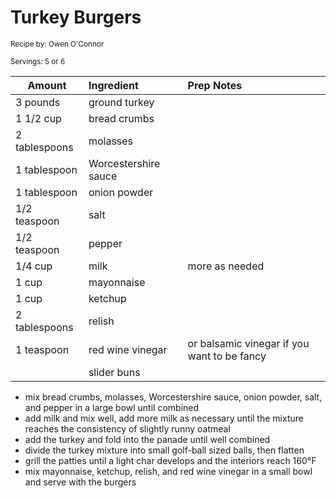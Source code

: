 # Turkey Burgers

<small>Recipe by: Owen O'Connor</small>

<small>Servings: 5 or 6</small>

| Amount        | Ingredient           | Prep Notes                                  |
| ------------- | :------------------- | :------------------------------------------ |
| 3 pounds      | ground turkey        |                                             |
| 1 1/2 cup     | bread crumbs         |                                             |
| 2 tablespoons | molasses             |                                             |
| 1 tablespoon  | Worcestershire sauce |                                             |
| 1 tablespoon  | onion powder         |                                             |
| 1/2 teaspoon  | salt                 |                                             |
| 1/2 teaspoon  | pepper               |                                             |
| 1/4 cup       | milk                 | more as needed                              |
| 1 cup         | mayonnaise           |                                             |
| 1 cup         | ketchup              |                                             |
| 2 tablespoons | relish               |                                             |
| 1 teaspoon    | red wine vinegar     | or balsamic vinegar if you want to be fancy |
|               | slider buns          |                                             |

- mix bread crumbs, molasses, Worcestershire sauce, onion powder, salt, and pepper in a large bowl until combined
- add milk and mix well, add more milk as necessary until the mixture reaches the consistency of slightly runny oatmeal
- add the turkey and fold into the panade until well combined
- divide the turkey mixture into small golf-ball sized balls, then flatten
- grill the patties until a light char develops and the interiors reach 160°F
- mix mayonnaise, ketchup, relish, and red wine vinegar in a small bowl and serve with the burgers
